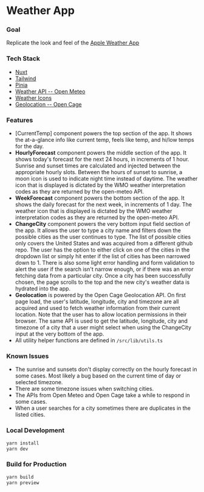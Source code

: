 # Weather App

### Goal
Replicate the look and feel of the [Apple Weather App](https://github.com/OatsOvernight/coding-challenge-weather-app/blob/main/public/apple-weather.jpeg)

### Tech Stack
* [Nuxt](https://nuxt.com)
* [Tailwind](https://tailwindcss.com)
* [Pinia](https://pinia.vuejs.org)
* [Weather API -- Open Meteo](https://open-meteo.com/en/docs)
* [Weather Icons](https://github.com/basmilius/weather-icons/tree/dev)
* [Geolocation -- Open Cage](https://opencagedata.com/)
 

### Features
* [CurrentTemp] component powers the top section of the app. It shows the at-a-glance info like current temp, feels like temp, and hi/low temps for the day.
* **HourlyForecast** component powers the middle section of the app. It shows today's forecast for the next 24 hours, in increments of 1 hour. Sunrise and sunset times are calculated and injected between the appropriate hourly slots. Between the hours of sunset to sunrise, a moon icon is used to indicate night time instead of daytime. The weather icon that is displayed is dictated by the WMO weather interpretation codes as they are returned by the open-meteo API. 
* **WeekForecast** component powers the bottom section of the app. It shows the daily forecast for the next week, in increments of 1 day. The weather icon that is displayed is dictated by the WMO weather interpretation codes as they are returned by the open-meteo API. 
* **ChangeCity** component powers the very bottom input field section of the app. It allows the user to type a city name and filters down the possible cities as the user continues to type. The list of possible cities only covers the United States and was acquired from a different github repo. The user has the option to either click on one of the cities in the dropdown list or simply hit enter if the list of cities has been narrowed down to 1. There is also some light error handling and form validation to alert the user if the search isn't narrow enough, or if there was an error fetching data from a particular city. Once a city has been successfully chosen, the page scrolls to the top and the new city's weather data is hydrated into the app. 
* **Geolocation** is powered by the Open Cage Geolocation API. On first page load, the user's latitude, longitude, city and timezone are all acquired and used to fetch weather information from their current location. Note that the user has to allow location permissions in their browser. The same API is used to get the latitude, longitude, city and timezone of a city that a user might select when using the ChangeCity input at the very bottom of the app. 
* All utility helper functions are defined in `/src/lib/utils.ts`

### Known Issues
* The sunrise and sunsets don't display correctly on the hourly forecast in some cases. Most likely a bug based on the current time of day or selected timezone. 
* There are some timezone issues when switching cities. 
* The APIs from Open Meteo and Open Cage take a while to respond in some cases. 
* When a user searches for a city sometimes there are duplicates in the listed cities. 


### Local Development

```bash
yarn install
yarn dev
```

### Build for Production

```bash
yarn build
yarn preview
```